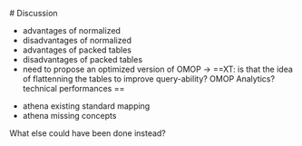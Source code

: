 # Discussion

<!-- database modelling -->
- advantages of normalized 
- disadvantages of normalized
- advantages of packed tables
- disadvantages of packed tables
- need to propose an optimized version of OMOP -> ==XT: is that the idea of flattenning the tables to improve query-ability? OMOP Analytics? technical performances ==

<!-- terminology mapping-->
- athena existing standard mapping
- athena missing concepts

What else could have been done instead?

